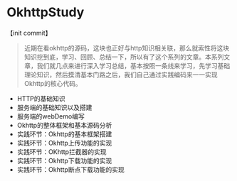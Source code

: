 # OkhttpStudy



【init commit】

>近期在看okhttp的源码，这块也正好与http知识相关联，那么就索性将这块知识挖到底，学习、回顾、总结一下，所以有了这个系列的文章。本系列文章，我们就几点来进行深入学习总结，基本按照一条线来学习，先学习基础理论知识，然后摸清基本门路之后，我们自己通过实践编码来一一实现Okhttp的核心代码。

- HTTP的基础知识
- 服务端的基础知识以及搭建
- 服务端的webDemo编写
- Okhttp的整体框架和基本源码分析
- 实践环节：Okhttp的基本框架搭建
- 实践环节：Okhttp上传功能的实现
- 实践环节：OKhttp拦截器的实现
- 实践环节：Okhttp下载功能的实现
- 实践环节：Okhttp断点下载功能的实现 
